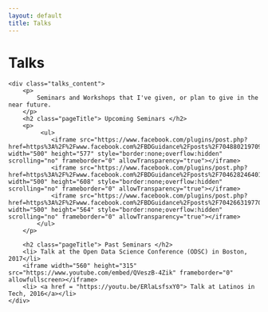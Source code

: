 ```yaml
---
layout: default
title: Talks
---
```



<div class='research'>
	<h1 class="pageTitle">Talks</h1>

	<div class="talks_content">
		<p>
			Seminars and Workshops that I've given, or plan to give in the near future.
		</p>
		<h2 class="pageTitle"> Upcoming Seminars </h2>
		<p>
			 <ul>
				<iframe src="https://www.facebook.com/plugins/post.php?href=https%3A%2F%2Fwww.facebook.com%2FBDGuidance%2Fposts%2F704880219709562&width=500" width="500" height="577" style="border:none;overflow:hidden" scrolling="no" frameborder="0" allowTransparency="true"></iframe>
				<iframe src="https://www.facebook.com/plugins/post.php?href=https%3A%2F%2Fwww.facebook.com%2FBDGuidance%2Fposts%2F704628246401426&width=500" width="500" height="608" style="border:none;overflow:hidden" scrolling="no" frameborder="0" allowTransparency="true"></iframe>
				<iframe src="https://www.facebook.com/plugins/post.php?href=https%3A%2F%2Fwww.facebook.com%2FBDGuidance%2Fposts%2F704266319770952&width=500" width="500" height="564" style="border:none;overflow:hidden" scrolling="no" frameborder="0" allowTransparency="true"></iframe>
			</ul>
		</p>

		<h2 class="pageTitle"> Past Seminars </h2>
		<li> Talk at the Open Data Science Conference (ODSC) in Boston, 2017</li>
		<iframe width="560" height="315" src="https://www.youtube.com/embed/QVeszB-4Zik" frameborder="0" allowfullscreen></iframe>
		<li> <a href = "https://youtu.be/ERlaLsfsxY0"> Talk at Latinos in Tech, 2016</a></li>
	</div>
	
</div>
